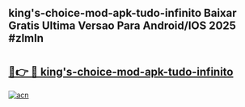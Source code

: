 ## king's-choice-mod-apk-tudo-infinito Baixar Gratis Ultima Versao Para Android/IOS 2025 #zlmln

# <h2><a href="https://ainizakaria.my?title=king's-choice-mod-apk-tudo-infinito&ref=20M">🔗👉 🔴 king's-choice-mod-apk-tudo-infinito</a></h2>

[![acn](https://github.com/user-attachments/assets/0f9c940e-d8b0-45ae-aac7-cd30a18b3e1c)](https://ainizakaria.my?title=king's-choice-mod-apk-tudo-infinito&ref=20M)

